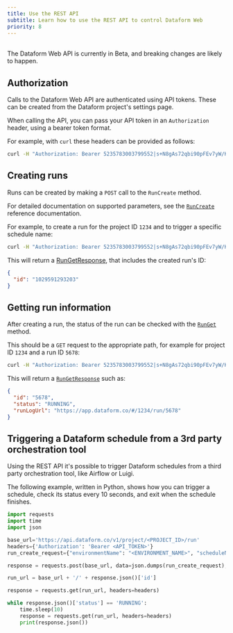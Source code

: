```yaml
---
title: Use the REST API
subtitle: Learn how to use the REST API to control Dataform Web
priority: 8
---
```


<br/>
<div class="bp3-callout bp3-icon-info-sign bp3-intent-warning">
  The Dataform Web API is currently in Beta, and breaking changes are likely to happen.
</div>

## Authorization

Calls to the Dataform Web API are authenticated using API tokens. These can be created from the Dataform project's settings page.

When calling the API, you can pass your API token in an `Authorization` header, using a bearer token format.

For example, with `curl` these headers can be provided as follows:

```bash
curl -H "Authorization: Bearer 5235783003799552|s+N8gAs72qbi90pFEv7yW/KBImTshRdBoVKjjFA7lD0=|1" https://api.dataform.co/v1/project/1234/run/5678
```

## Creating runs

Runs can be created by making a `POST` call to the `RunCreate` method.

For detailed documentation on supported parameters, see the [`RunCreate`](api/reference#RunCreate) reference documentation.

For example, to create a run for the project ID `1234` and to trigger a specific schedule name:

```bash
curl -H "Authorization: Bearer 5235783003799552|s+N8gAs72qbi90pFEv7yW/KBImTshRdBoVKjjFA7lD0=|1" -X POST -d '{ "scheduleName": "some_schedule" }' https://api.dataform.co/v1/project/1234/run
```

This will return a [RunGetResponse](api/reference#/definitions/v1RunCreateResponse), that includes the created run's ID:

```json
{
  "id": "1029591293203"
}
```

## Getting run information

After creating a run, the status of the run can be checked with the [`RunGet`](api/reference#RunGet) method.

This should be a `GET` request to the appropriate path, for example for project ID `1234` and a run ID `5678`:

```bash
curl -H "Authorization: Bearer 5235783003799552|s+N8gAs72qbi90pFEv7yW/KBImTshRdBoVKjjFA7lD0=|1" https://api.dataform.co/v1/project/1234/run/5678
```

This will return a [`RunGetResponse`](api/reference#/definitions/v1RunGetResponse) such as:

```json
{
  "id": "5678",
  "status": "RUNNING",
  "runLogUrl": "https://app.dataform.co/#/1234/run/5678"
}
```

## Triggering a Dataform schedule from a 3rd party orchestration tool

Using the REST API it's possible to trigger Dataform schedules from a third party orchestration tool, like Airflow or Luigi.

The following example, written in Python, shows how you can trigger a schedule, check its status every 10 seconds, and exit when the schedule finishes.

```python
import requests
import time
import json

base_url='https://api.dataform.co/v1/project/<PROJECT_ID>/run'
headers={'Authorization': 'Bearer <API_TOKEN>'}
run_create_request={"environmentName": "<ENVIRONMENT_NAME>", "scheduleName": "<SCHEDULE_NAME>"}

response = requests.post(base_url, data=json.dumps(run_create_request), headers=headers)

run_url = base_url + '/' + response.json()['id']

response = requests.get(run_url, headers=headers)

while response.json()['status'] == 'RUNNING':
    time.sleep(10)
    response = requests.get(run_url, headers=headers)
    print(response.json())
```
